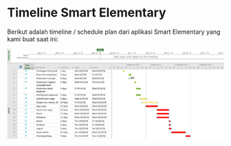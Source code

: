 # Timeline Smart Elementary

Berikut adalah timeline / schedule plan dari aplikasi Smart Elementary yang kami buat saat ini:

![](SmartElementDoc/timeline.png)